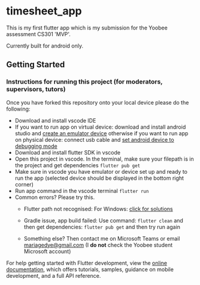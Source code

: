 # timesheet_app

This is my first flutter app which is my submission for the Yoobee assessment CS301 'MVP'.

Currently built for android only.

## Getting Started

### Instructions for running this project (for moderators, supervisors, tutors)
Once you have forked this repository onto your local device please do the following:

* Download and install vscode IDE
* If you want to run app on virtual device: download and install android studio and [create an emulator device](https://youtu.be/q-3r85fl-g4?si=4ozX1hdjAkgHQuE3) otherwise if you want to run app on physical device: connect usb cable and [set android device to debugging mode](https://youtu.be/aohkII1C4JY?si=33vqM9sMLxwOu0GS) 
* Download and install flutter SDK in vscode
* Open this project in vscode. In the terminal, make sure your filepath is in the project and get dependencies `flutter pub get`
* Make sure in vscode you have emulator or device set up and ready to run the app (selected device should be displayed in the bottom right corner)
* Run app command in the vscode terminal  `flutter run`
* Common errors? Please try this.
    * Flutter path not recognised: For Windows: [click for solutions](https://www.google.com/search?q=how+to+edit+the+system+environment+variables+simple&sca_esv=580628691&rlz=1C1JZAP_enNZ1000NZ1000&sxsrf=AM9HkKnGT-jG6tdhF1fNvlqzhJoOPKjaKg%3A1699482481740&ei=cQtMZfjbLJmWnesP0YOKsAI&ved=0ahUKEwi42IDNubWCAxUZS2cHHdGBAiYQ4dUDCBA&uact=5&oq=how+to+edit+the+system+environment+variables+simple&gs_lp=Egxnd3Mtd2l6LXNlcnAiM2hvdyB0byBlZGl0IHRoZSBzeXN0ZW0gZW52aXJvbm1lbnQgdmFyaWFibGVzIHNpbXBsZTIFECEYoAEyBRAhGKABMgQQIRgVSNwLUPQCWJUIcAF4AZABAJgB4QGgAYULqgEFMC40LjO4AQPIAQD4AQHCAgoQABhHGNYEGLADwgIGEAAYFhgewgIIEAAYigUYhgPCAggQIRgWGB4YHcICBxAhGKABGAriAwQYACBBiAYBkAYI&sclient=gws-wiz-serp)

    * Gradle issue, app build failed: Use command: `flutter clean` and then get dependencies: `flutter pub get` and then try run again

    * Something else? Then contact me on Microsoft Teams or email mariagedye@gmail.com (I **do not** check the Yoobee student Microsoft account)


For help getting started with Flutter development, view the
[online documentation](https://docs.flutter.dev/), which offers tutorials,
samples, guidance on mobile development, and a full API reference.
